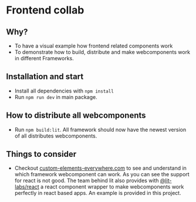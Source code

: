 # Frontend collab

## Why?

- To have a visual example how frontend related components work
- To demonstrate how to build, distribute and make webcomponents work in different Frameworks.

## Installation and start

- Install all dependencies with `npm install`
- Run `npm run dev` in main package.

## How to distribute all webcomponents

- Run `npm build:lit`. All framework should now have the newest version of all distributes webcomponents.

## Things to consider

- Checkout [custom-elements-everywhere.com](https://custom-elements-everywhere.com) to see and understand in which framework webcomponent can work. As you can see the support for react is not good. The team behind lit also provides with [@lit-labs/react](https://github.com/lit/lit/tree/main/packages/labs/react) a react component wrapper to make webcomponents work perfectly in react based apps. An example is provided in this project.
